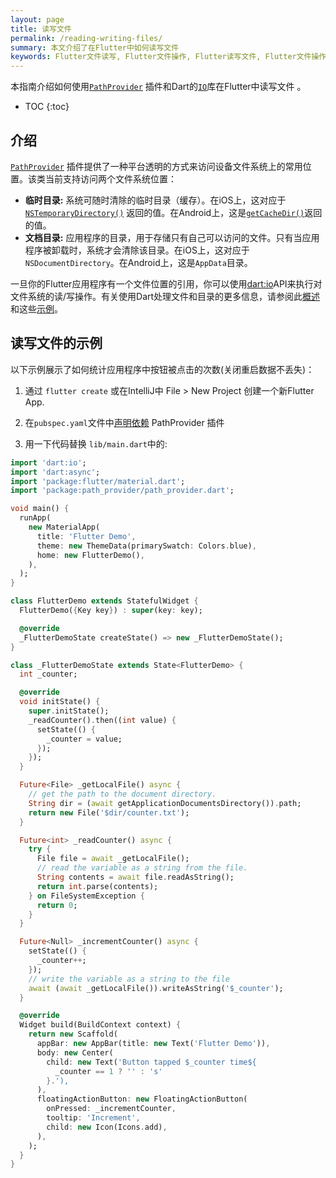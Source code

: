 ```yaml
---
layout: page
title: 读写文件
permalink: /reading-writing-files/
summary: 本文介绍了在Flutter中如何读写文件
keywords: Flutter文件读写, Flutter文件操作, Flutter读写文件, Flutter文件操作
---
```


本指南介绍如何使用[`PathProvider`](https://pub.dartlang.org/packages/path_provider) 插件和Dart的[`IO`](https://api.dartlang.org/stable/dart-io/dart-io-library.html)库在Flutter中读写文件 。

* TOC
{:toc}

## 介绍

[`PathProvider`](https://pub.dartlang.org/packages/path_provider) 插件提供了一种平台透明的方式来访问设备文件系统上的常用位置。该类当前支持访问两个文件系统位置：

+ **临时目录:** 系统可随时清除的临时目录（缓存）。在iOS上，这对应于[`NSTemporaryDirectory()`](https://developer.apple.com/reference/foundation/1409211-nstemporarydirectory) 返回的值。在Android上，这是[`getCacheDir()`](https://developer.android.com/reference/android/content/Context.html#getCacheDir())返回的值。
+ **文档目录:** 应用程序的目录，用于存储只有自己可以访问的文件。只有当应用程序被卸载时，系统才会清除该目录。在iOS上，这对应于`NSDocumentDirectory`。在Android上，这是`AppData`目录。

一旦你的Flutter应用程序有一个文件位置的引用，你可以使用[dart:io](https://api.dartlang.org/stable/dart-io/dart-io-library.html)API来执行对文件系统的读/写操作。有关使用Dart处理文件和目录的更多信息，请参阅此[概述](https://www.dartlang.org/articles/dart-vm/io) 和这些[示例](https://www.dartlang.org/dart-vm/dart-by-example#files-directories-and-symlinks)。

## 读写文件的示例


以下示例展示了如何统计应用程序中按钮被点击的次数(关闭重启数据不丢失)：

1. 通过 `flutter create` 或在IntelliJ中 File > New Project 创建一个新Flutter App.

1. 在`pubspec.yaml`文件中[声明依赖](https://pub.dartlang.org/packages/path_provider#-installing-tab-)  PathProvider 插件

1. 用一下代码替换 `lib/main.dart`中的:

```dart
import 'dart:io';
import 'dart:async';
import 'package:flutter/material.dart';
import 'package:path_provider/path_provider.dart';

void main() {
  runApp(
    new MaterialApp(
      title: 'Flutter Demo',
      theme: new ThemeData(primarySwatch: Colors.blue),
      home: new FlutterDemo(),
    ),
  );
}

class FlutterDemo extends StatefulWidget {
  FlutterDemo({Key key}) : super(key: key);

  @override
  _FlutterDemoState createState() => new _FlutterDemoState();
}

class _FlutterDemoState extends State<FlutterDemo> {
  int _counter;

  @override
  void initState() {
    super.initState();
    _readCounter().then((int value) {
      setState(() {
        _counter = value;
      });
    });
  }

  Future<File> _getLocalFile() async {
    // get the path to the document directory.
    String dir = (await getApplicationDocumentsDirectory()).path;
    return new File('$dir/counter.txt');
  }

  Future<int> _readCounter() async {
    try {
      File file = await _getLocalFile();
      // read the variable as a string from the file.
      String contents = await file.readAsString();
      return int.parse(contents);
    } on FileSystemException {
      return 0;
    }
  }

  Future<Null> _incrementCounter() async {
    setState(() {
      _counter++;
    });
    // write the variable as a string to the file
    await (await _getLocalFile()).writeAsString('$_counter');
  }

  @override
  Widget build(BuildContext context) {
    return new Scaffold(
      appBar: new AppBar(title: new Text('Flutter Demo')),
      body: new Center(
        child: new Text('Button tapped $_counter time${
          _counter == 1 ? '' : 's'
        }.'),
      ),
      floatingActionButton: new FloatingActionButton(
        onPressed: _incrementCounter,
        tooltip: 'Increment',
        child: new Icon(Icons.add),
      ),
    );
  }
}
```
